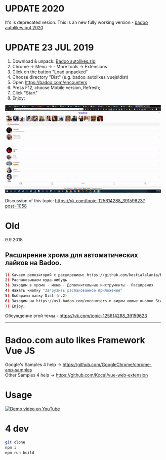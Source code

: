 # UPDATE 2020
It's is deprecated vesion. This is an new fully working version - <a href="https://github.com/kostia7alania/badoo_autolikes_bot">badoo autolikes bot 2020</a>
# UPDATE 23 JUL 2019

1. Download & unpack: <a href="https://github.com/kostia7alania/badoo_autolikes_vuejs/archive/master.zip">Badoo autolikes.zip</a>
2. Chrome -> Menu -> - More tools -> Extensions
3. Click on the button "Load unpacked"
4. Choose directory "Dist" (e.g. badoo_autolikes_vuejs\dist)
5. Open https://badoo.com/encounters
6. Press F12, choose Mobile version, Refresh;
7. Click "Start"
8. Enjoy;

[![Demo video on YouTube](./BADOO-autoliker-usage.gif)](https://www.youtube.com/watch?v=6yxOiYMv1ac)

Discussion of this topic: https://vk.com/topic-125614288_39159623?post=1058

# Old

9.9.2018

## Расширение хрома для автоматических лайков на Badoo.

```bash
1) Качаем репозиторий с расширением: https://github.com/kostia7alania/badoo_autolikes_vuejs
2) Распаковываем куда-нибудь
3) Заходим в хроме - меню - Дополнительные инструменты - Расширения
4) Нажать кнопку "Загрузить распакованное приложение"
5) Выбираем папку Dist (п.2)
6) Заходим на https://us1.badoo.com/encounters и видим новые кнопки Start / Stop
7) Enjoy;
```

Обсуждение этой темы - https://vk.com/topic-125614288_39159623

<hr>

# Badoo.com auto likes Framework Vue JS

Google's Samples 4 help ->
https://github.com/GoogleChrome/chrome-app-samples<br>
Other Samples 4 help -> https://github.com/Kocal/vue-web-extension

# Usage

[![Demo video on YouTube](https://j.gifs.com/zKGgr8.gif)](https://www.youtube.com/watch?v=6yxOiYMv1ac)

# 4 dev

```bash
git clone
npm i
npm run build
```

